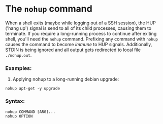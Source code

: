 # The `nohup` command

When a shell exits (maybe while logging out of a SSH session), the HUP ('hang up') signal is send to all of its child processes, causing them to terminate. If you require a long-running process to continue after exiting shell, you'll need the `nohup` command. Prefixing any command with `nohup` causes the command to become _immune_ to HUP signals. Additionally, STDIN is being ignored and all output gets redirected to local file `./nohup.out`.

### Examples:

1. Applying nohup to a long-running debian upgrade:

```
nohup apt-get -y upgrade
```

### Syntax:

```
nohup COMMAND [ARG]...
nohup OPTION
```

